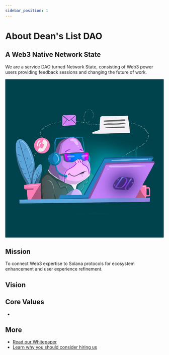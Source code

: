 ```yaml
---
sidebar_position: 1
---
```


# About Dean's List DAO

## A Web3 Native Network State

We are a service DAO turned Network State, consisting of Web3 power users providing feedback sessions and changing the future of work.

![Dean's List](image.png)

## Mission

To connect Web3 expertise to Solana protocols for ecosystem enhancement and user experience refinement.

## Vision

## Core Values

-

## More

- [Read our Whitepaper](/docs/Whitepaper/what-is-deans-dao)
- [Learn why you should consider hiring us](/docs/Hire%20Us/hire)
